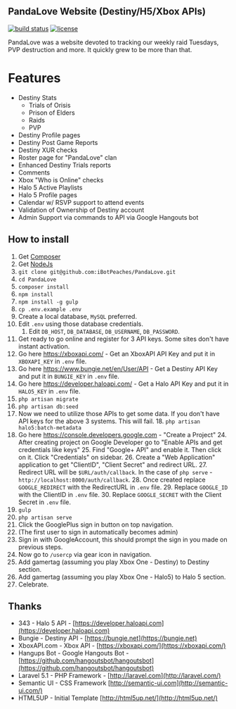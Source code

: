 ## PandaLove Website (Destiny/H5/Xbox APIs)

[![build status](https://gitlab.connortumbleson.com/iBotPeaches/PandaLove/badges/master/build.svg)](https://gitlab.connortumbleson.com/iBotPeaches/PandaLove/commits/master) [![license](https://img.shields.io/badge/license-dbad-green.svg)](http://www.dbad-license.org/)

PandaLove was a website devoted to tracking our weekly raid Tuesdays, PVP destruction and more. It quickly grew to be more than that.

# Features
* Destiny Stats
    * Trials of Orisis
    * Prison of Elders
    * Raids
    * PVP
* Destiny Profile pages
* Destiny Post Game Reports
* Destiny XUR checks
* Roster page for "PandaLove" clan
* Enhanced Destiny Trials reports
* Comments
* Xbox "Who is Online" checks
* Halo 5 Active Playlists
* Halo 5 Profile pages
* Calendar w/ RSVP support to attend events
* Validation of Ownership of Destiny account
* Admin Support via commands to API via Google Hangouts bot

## How to install
1. Get [Composer](https://getcomposer.org/)
2. Get [NodeJs](http://nodejs.org/)
3. `git clone git@github.com:iBotPeaches/PandaLove.git`
4. `cd PandaLove`
5. `composer install`
6. `npm install`
7. `npm install -g gulp`
8. `cp .env.example .env`
9. Create a local database, `MySQL` preferred.
10. Edit `.env` using those database credentials.
    1. Edit `DB_HOST`, `DB_DATABASE`, `DB_USERNAME`, `DB_PASSWORD`.
11. Get ready to go online and register for 3 API keys. Some sites don't have instant activation.
12. Go here https://xboxapi.com/ - Get an XboxAPI API Key and put it in `XBOXAPI_KEY` in `.env` file.
13. Go here https://www.bungie.net/en/User/API - Get a Destiny API Key and put it in `BUNGIE_KEY` in `.env` file.
14. Go here https://developer.haloapi.com/ - Get a Halo API Key and put it in `HALO5_KEY` in `.env` file.
15. `php artisan migrate`
16. `php artisan db:seed`
17. Now we need to utilize those APIs to get some data. If you don't have API keys for the above 3 systems. This will fail.
    18. `php artisan halo5:batch-metadata`
23. Go here https://console.developers.google.com - "Create a Project"
    24. After creating project on Google Developer go to "Enable APIs and get credentials like keys"
    25. Find "Google+ API" and enable it. Then click on it. Click "Credentials" on sidebar.
    26. Create a "Web Application" application to get "ClientID", "Client Secret" and redirect URL.
    27. Redirect URL will be `$URL/auth/callback`. In the case of `php serve` - `http://localhost:8000/auth/callback`.
    28. Once created replace `GOOGLE_REDIRECT` with the RedirectURL in `.env` file.
    29. Replace `GOOGLE_ID` with the ClientID in `.env` file.
    30. Replace `GOOGLE_SECRET` with the Client Secret in `.env` file.
31. `gulp`
32. `php artisan serve`
33. Click the GooglePlus sign in button on top navigation.
34. (The first user to sign in automatically becomes admin)
35. Sign in with GoogleAccount, this should prompt the sign in you made on previous steps.
36. Now go to `/usercp` via gear icon in navigation.
37. Add gamertag (assuming you play Xbox One - Destiny) to Destiny section.
38. Add gamertag (assuming you play Xbox One - Halo5) to Halo 5 section.
39. Celebrate.

## Thanks
* 343 - Halo 5 API - [https://developer.haloapi.com](https://developer.haloapi.com)
* Bungie - Destiny API - [https://bungie.net](https://bungie.net)
* XboxAPI.com - Xbox API - [https://xboxapi.com/](https://xboxapi.com/)
* Hangups Bot - Google Hangouts Bot - [https://github.com/hangoutsbot/hangoutsbot](https://github.com/hangoutsbot/hangoutsbot)
* Laravel 5.1 - PHP Framework - [http://laravel.com](http://laravel.com/)
* Semantic UI - CSS Framework [http://semantic-ui.com](http://semantic-ui.com/)
* HTML5UP - Initial Template [http://html5up.net/](http://html5up.net/)